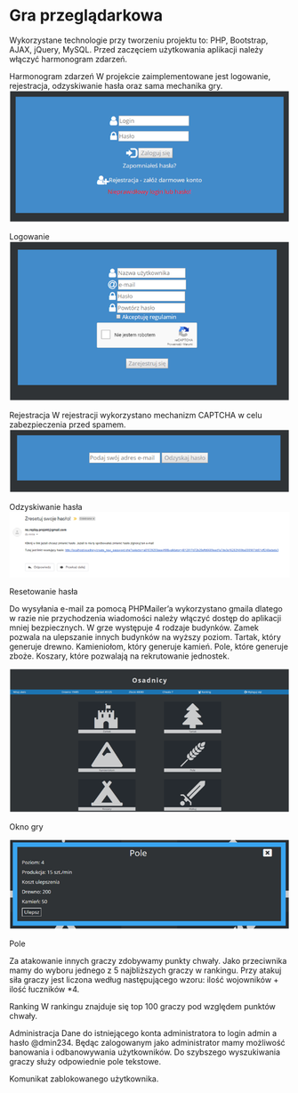 # Gra przeglądarkowa
Wykorzystane technologie przy tworzeniu projektu to: PHP, Bootstrap, AJAX, jQuery, MySQL. Przed zaczęciem użytkowania aplikacji należy włączyć harmonogram zdarzeń. 
 
Harmonogram zdarzeń
W projekcie zaimplementowane jest logowanie, rejestracja, odzyskiwanie hasła oraz sama mechanika gry. 
 ![Logowanie](/img/logowanie.png)
 
Logowanie
  ![Rejestracja](/img/rejestracja.png)
  
Rejestracja
W rejestracji wykorzystano mechanizm CAPTCHA w celu zabezpieczenia przed spamem.
![Odzyskiwanie hasła](/img/haslo1.png)
 
Odzyskiwanie hasła
![Resetowanie hasła](/img/haslo2.png)
 
Resetowanie hasła
 
 
 Do wysyłania e-mail za pomocą PHPMailer’a wykorzystano gmaila dlatego w razie nie przychodzenia wiadomości należy włączyć dostęp do aplikacji mniej bezpiecznych. W grze występuje 4 rodzaje budynków. Zamek pozwala na ulepszanie innych budynków na wyższy poziom. Tartak, który generuje drewno. Kamieniołom, który generuje kamień. Pole, które generuje zboże. Koszary, które pozwalają na rekrutowanie jednostek. 
 
 ![Okno gry](/img/gra.png)
 
Okno gry
 
![Pole](/img/pole.png)
 
Pole
 
Za atakowanie innych graczy zdobywamy punkty chwały. Jako przeciwnika mamy do wyboru jednego z 5 najbliższych graczy w rankingu. Przy atakuj siła graczy jest liczona według następującego wzoru: ilość wojowników + ilość łuczników *4.
 
Ranking
W rankingu znajduje się top 100 graczy pod względem punktów chwały.
 
Administracja
Dane do istniejącego konta administratora to login admin a hasło @dmin234. Będąc zalogowanym jako administrator mamy możliwość banowania i odbanowywania użytkowników. Do szybszego wyszukiwania graczy służy odpowiednie pole tekstowe.
 
Komunikat zablokowanego użytkownika.
